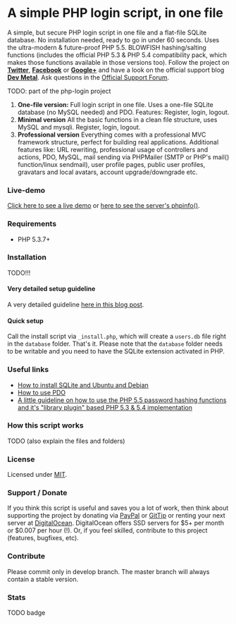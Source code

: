 # A simple PHP login script, in one file

A simple, but secure PHP login script in one file and a flat-file SQLite database.
No installation needed, ready to go in under 60 seconds. Uses the ultra-modern & future-proof PHP 5.5.
BLOWFISH hashing/salting functions (includes the official PHP 5.3 & PHP 5.4 compatibility pack, which makes those
functions available in those versions too). Follow the project on **[Twitter](https://twitter.com/simplephplogin)**,
**[Facebook](https://www.facebook.com/pages/PHP-Login-Script/461306677235868)** or
**[Google+](https://plus.google.com/104110071861201951660)** and have a look on the official support blog
**[Dev Metal](http://www.dev-metal.com)**. Ask questions in the [Official Support Forum](http://109.75.177.79/forum/).

TODO: part of the php-login project

1. **One-file version:** Full login script in one file. Uses a one-file SQLite database (no MySQL needed) and PDO. Features: Register, login, logout.
2. **Minimal version** All the basic functions in a clean file structure, uses MySQL and mysqli. Register, login, logout.
3. **Professional version** Everything comes with a professional MVC framework structure, perfect for building
   real applications. Additional features like: URL rewriting, professional usage of controllers and actions, PDO, MySQL,
   mail sending via PHPMailer (SMTP or PHP's mail() function/linux sendmail), user profile pages, public user profiles,
   gravatars and local avatars, account upgrade/downgrade etc.

### Live-demo

[Click here to see a live demo](http://php-login.net/demo1.html) or [here to see the server's phpinfo()](http://109.75.177.79:80/).

### Requirements

- PHP 5.3.7+

### Installation

TODO!!!

#### Very detailed setup guideline

A very detailed guideline [here in this blog post](http://www.dev-metal.com/how-to-install-php-login-nets-0-one-file-login-script-on-ubuntu/).

#### Quick setup

Call the install script via `_install.php`, which will create a `users.db` file right in the `database` folder. That's it.
Please note that the `database` folder needs to be writable and you need to have the SQLite extension activated in PHP.

### Useful links

- [How to install SQLite and Ubuntu and Debian](http://www.dev-metal.com/how-to-install-sqlite-driver-for-php-in-ubuntu-debian/)
- [How to use PDO](http://wiki.hashphp.org/PDO_Tutorial_for_MySQL_Developers)
- [A little guideline on how to use the PHP 5.5 password hashing functions and it's "library plugin" based PHP 5.3 & 5.4 implementation](http://www.dev-metal.com/use-php-5-5-password-hashing-functions/)

### How this script works

TODO (also explain the files and folders)

### License

Licensed under [MIT](http://www.opensource.org/licenses/mit-license.php).

### Support / Donate

If you think this script is useful and saves you a lot of work, then think about supporting the project by donating via
[PayPal](https://www.paypal.com/cgi-bin/webscr?cmd=_s-xclick&hosted_button_id=P5YLUK4MW3LDG)
or [GitTip](https://www.gittip.com/Panique/) or renting your next server at
[DigitalOcean](https://www.digitalocean.com/?refcode=40d978532a20). DigitalOcean offers SSD servers for $5+ per month
or $0.007 per hour (!). Or, if you feel skilled, contribute to this project (features, bugfixes, etc).

### Contribute

Please commit only in develop branch. The master branch will always contain a stable version.

### Stats

TODO badge